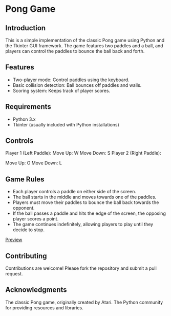 # Pong Game



## Introduction
This is a simple implementation of the classic Pong game using Python and the Tkinter GUI framework. 
The game features two paddles and a ball, and players can control the paddles to bounce the ball back and forth.

## Features

- Two-player mode: Control paddles using the keyboard.
- Basic collision detection: Ball bounces off paddles and walls.
- Scoring system: Keeps track of player scores.

## Requirements

- Python 3.x
- Tkinter (usually included with Python installations)

## Controls
Player 1 (Left Paddle):
Move Up: W
Move Down: S
Player 2 (Right Paddle):

Move Up: O
Move Down: L

## Game Rules
- Each player controls a paddle on either side of the screen.
- The ball starts in the middle and moves towards one of the paddles.
- Players must move their paddles to bounce the ball back towards the opponent.
- If the ball passes a paddle and hits the edge of the screen, the opposing player scores a point.
- The game continues indefinitely, allowing players to play until they decide to stop.
  
[Preview]()

## Contributing
Contributions are welcome! Please fork the repository and submit a pull request.

## Acknowledgments
The classic Pong game, originally created by Atari.
The Python community for providing resources and libraries.

